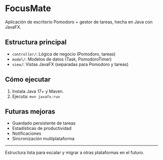 # FocusMate

Aplicación de escritorio Pomodoro + gestor de tareas, hecha en Java con JavaFX.

## Estructura principal
- `controller/`: Lógica de negocio (Pomodoro, tareas)
- `model/`: Modelos de datos (Task, PomodoroTimer)
- `view/`: Vistas JavaFX (separadas para Pomodoro y tareas)

## Cómo ejecutar
1. Instala Java 17+ y Maven.
2. Ejecuta: `mvn javafx:run`

## Futuras mejoras
- Guardado persistente de tareas
- Estadísticas de productividad
- Notificaciones
- Sincronización multiplataforma

---
Estructura lista para escalar y migrar a otras plataformas en el futuro.

<!-- Este es un comentario sobre la estructura de la aplicación FocusMate -->


<!-- El diseño de la interfaz se enfoca en la simplicidad y el minimalismo -->
<!-- La estructura de la aplicación está diseñada para ser escalable y modular -->
<!-- La aplicación está diseñada para ayudar a los usuarios a gestionar su tiempo de manera efectiva y mejorar su productividad -->
<!-- un nuevo comentario -->
<!-- UN NUEVO COMENTARIO EN MAYUSCULA -->
<!-- otro comentario -->
<!-- otro comentario -->
<!-- este es un nuevo comentario -->
<!-- este es otro comentario -->
<!-- otro comentario.. -->
<!-- otro comentario... -->
<!-- otro comentario2... -->
<!-- otro comentario3... -->